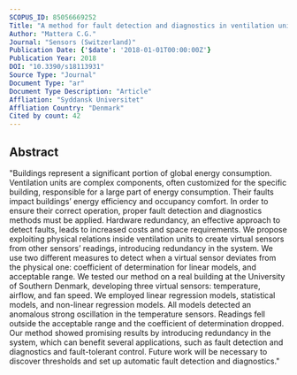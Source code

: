 ```yaml
---
SCOPUS_ID: 85056669252
Title: "A method for fault detection and diagnostics in ventilation units using virtual sensors"
Author: "Mattera C.G."
Journal: "Sensors (Switzerland)"
Publication Date: {'$date': '2018-01-01T00:00:00Z'}
Publication Year: 2018
DOI: "10.3390/s18113931"
Source Type: "Journal"
Document Type: "ar"
Document Type Description: "Article"
Affliation: "Syddansk Universitet"
Affliation Country: "Denmark"
Cited by count: 42
---
```


## Abstract
"Buildings represent a significant portion of global energy consumption. Ventilation units are complex components, often customized for the specific building, responsible for a large part of energy consumption. Their faults impact buildings’ energy efficiency and occupancy comfort. In order to ensure their correct operation, proper fault detection and diagnostics methods must be applied. Hardware redundancy, an effective approach to detect faults, leads to increased costs and space requirements. We propose exploiting physical relations inside ventilation units to create virtual sensors from other sensors’ readings, introducing redundancy in the system. We use two different measures to detect when a virtual sensor deviates from the physical one: coefficient of determination for linear models, and acceptable range. We tested our method on a real building at the University of Southern Denmark, developing three virtual sensors: temperature, airflow, and fan speed. We employed linear regression models, statistical models, and non-linear regression models. All models detected an anomalous strong oscillation in the temperature sensors. Readings fell outside the acceptable range and the coefficient of determination dropped. Our method showed promising results by introducing redundancy in the system, which can benefit several applications, such as fault detection and diagnostics and fault-tolerant control. Future work will be necessary to discover thresholds and set up automatic fault detection and diagnostics."
